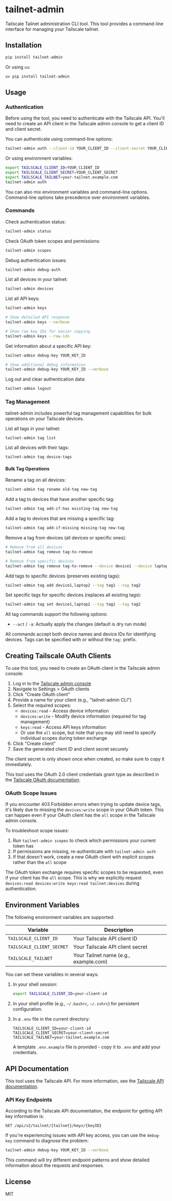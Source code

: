 # tailnet-admin

Tailscale Tailnet administration CLI tool. This tool provides a command-line interface for managing your Tailscale tailnet.

## Installation

```bash
pip install tailnet-admin
```

Or using `uv`:

```bash
uv pip install tailnet-admin
```

## Usage

### Authentication

Before using the tool, you need to authenticate with the Tailscale API. You'll need to create an API client in the Tailscale admin console to get a client ID and client secret.

You can authenticate using command-line options:

```bash
tailnet-admin auth --client-id YOUR_CLIENT_ID --client-secret YOUR_CLIENT_SECRET --tailnet your-tailnet.example.com
```

Or using environment variables:

```bash
export TAILSCALE_CLIENT_ID=YOUR_CLIENT_ID
export TAILSCALE_CLIENT_SECRET=YOUR_CLIENT_SECRET
export TAILSCALE_TAILNET=your-tailnet.example.com
tailnet-admin auth
```

You can also mix environment variables and command-line options. Command-line options take precedence over environment variables.

### Commands

Check authentication status:

```bash
tailnet-admin status
```

Check OAuth token scopes and permissions:

```bash
tailnet-admin scopes
```

Debug authentication issues:

```bash
tailnet-admin debug-auth
```

List all devices in your tailnet:

```bash
tailnet-admin devices
```

List all API keys:

```bash
tailnet-admin keys

# Show detailed API response
tailnet-admin keys --verbose

# Show raw key IDs for easier copying
tailnet-admin keys --raw-ids
```

Get information about a specific API key:

```bash
tailnet-admin debug-key YOUR_KEY_ID

# Show additional debug information
tailnet-admin debug-key YOUR_KEY_ID --verbose
```

Log out and clear authentication data:

```bash
tailnet-admin logout
```

### Tag Management

tailnet-admin includes powerful tag management capabilities for bulk operations on your Tailscale devices.

List all tags in your tailnet:

```bash
tailnet-admin tag list
```

List all devices with their tags:

```bash
tailnet-admin tag device-tags
```

#### Bulk Tag Operations

Rename a tag on all devices:

```bash
tailnet-admin tag rename old-tag new-tag
```

Add a tag to devices that have another specific tag:

```bash
tailnet-admin tag add-if-has existing-tag new-tag
```

Add a tag to devices that are missing a specific tag:

```bash
tailnet-admin tag add-if-missing missing-tag new-tag
```

Remove a tag from devices (all devices or specific ones):

```bash
# Remove from all devices
tailnet-admin tag remove tag-to-remove

# Remove from specific devices
tailnet-admin tag remove tag-to-remove --device device1 --device laptop2
```

Add tags to specific devices (preserves existing tags):

```bash
tailnet-admin tag add device1,laptop2 --tag tag1 --tag tag2
```

Set specific tags for specific devices (replaces all existing tags):

```bash
tailnet-admin tag set device1,laptop2 --tag tag1 --tag tag2
```

All tag commands support the following options:

- `--act` / `-a`: Actually apply the changes (default is dry run mode)

All commands accept both device names and device IDs for identifying devices. Tags can be specified with or without the `tag:` prefix.

## Creating Tailscale OAuth Clients

To use this tool, you need to create an OAuth client in the Tailscale admin console:

1. Log in to the [Tailscale admin console](https://login.tailscale.com/admin)
2. Navigate to Settings > OAuth clients
3. Click "Create OAuth client"
4. Provide a name for your client (e.g., "tailnet-admin CLI")
5. Select the required scopes:
   - `devices:read` - Access device information
   - `devices:write` - Modify device information (required for tag management)
   - `keys:read` - Access API keys information
   - Or use the `all` scope, but note that you may still need to specify individual scopes during token exchange
6. Click "Create client"
7. Save the generated client ID and client secret securely

The client secret is only shown once when created, so make sure to copy it immediately.

This tool uses the OAuth 2.0 client credentials grant type as described in the [Tailscale OAuth documentation](https://tailscale.com/kb/1215/oauth-clients).

### OAuth Scope Issues

If you encounter 403 Forbidden errors when trying to update device tags, it's likely due to missing the `devices:write` scope in your OAuth token. This can happen even if your OAuth client has the `all` scope in the Tailscale admin console.

To troubleshoot scope issues:

1. Run `tailnet-admin scopes` to check which permissions your current token has
2. If permissions are missing, re-authenticate with `tailnet-admin auth`
3. If that doesn't work, create a new OAuth client with explicit scopes rather than the `all` scope

The OAuth token exchange requires specific scopes to be requested, even if your client has the `all` scope. This is why we explicitly request `devices:read devices:write keys:read tailnet:devices` during authentication.

## Environment Variables

The following environment variables are supported:

| Variable | Description |
|----------|-------------|
| `TAILSCALE_CLIENT_ID` | Your Tailscale API client ID |
| `TAILSCALE_CLIENT_SECRET` | Your Tailscale API client secret |
| `TAILSCALE_TAILNET` | Your Tailnet name (e.g., example.com) |

You can set these variables in several ways:

1. In your shell session:
   ```bash
   export TAILSCALE_CLIENT_ID=your-client-id
   ```

2. In your shell profile (e.g., `~/.bashrc`, `~/.zshrc`) for persistent configuration.

3. In a `.env` file in the current directory:
   ```
   TAILSCALE_CLIENT_ID=your-client-id
   TAILSCALE_CLIENT_SECRET=your-client-secret
   TAILSCALE_TAILNET=your-tailnet.example.com
   ```
   
   A template `.env.example` file is provided - copy it to `.env` and add your credentials.

## API Documentation

This tool uses the Tailscale API. For more information, see the [Tailscale API documentation](https://tailscale.com/api).

### API Key Endpoints

According to the Tailscale API documentation, the endpoint for getting API key information is:

```
GET /api/v2/tailnet/{tailnet}/keys/{keyID}
```

If you're experiencing issues with API key access, you can use the `debug-key` command to diagnose the problem:

```bash
tailnet-admin debug-key YOUR_KEY_ID --verbose
```

This command will try different endpoint patterns and show detailed information about the requests and responses.

## License

MIT
